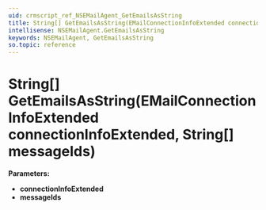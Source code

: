 ```yaml
---
uid: crmscript_ref_NSEMailAgent_GetEmailsAsString
title: String[] GetEmailsAsString(EMailConnectionInfoExtended connectionInfoExtended, String[] messageIds)
intellisense: NSEMailAgent.GetEmailsAsString
keywords: NSEMailAgent, GetEmailsAsString
so.topic: reference
---
```


# String[] GetEmailsAsString(EMailConnectionInfoExtended connectionInfoExtended, String[] messageIds)

**Parameters:**
 - **connectionInfoExtended** 
 - **messageIds** 
